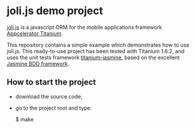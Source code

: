 # joli.js demo project

[joli.js](https://github.com/xavierlacot/joli.js) is a javascript ORM for the
mobile applications framework [Appcelerator Titanium](http://www.appcelerator.com/).

This repository contains a simple example which demonstrates how to use joli.js. This ready-to-use project has been tested with Titanium 1.6.2, and uses the unit tests framework [titanium-jasmine](https://github.com/guilhermechapiewski/titanium-jasmine), based on the excellent [Jasmine BDD framework](http://pivotal.github.com/jasmine/).

## How to start the project

* download the source code,
* go to the project root and type:

    $ make